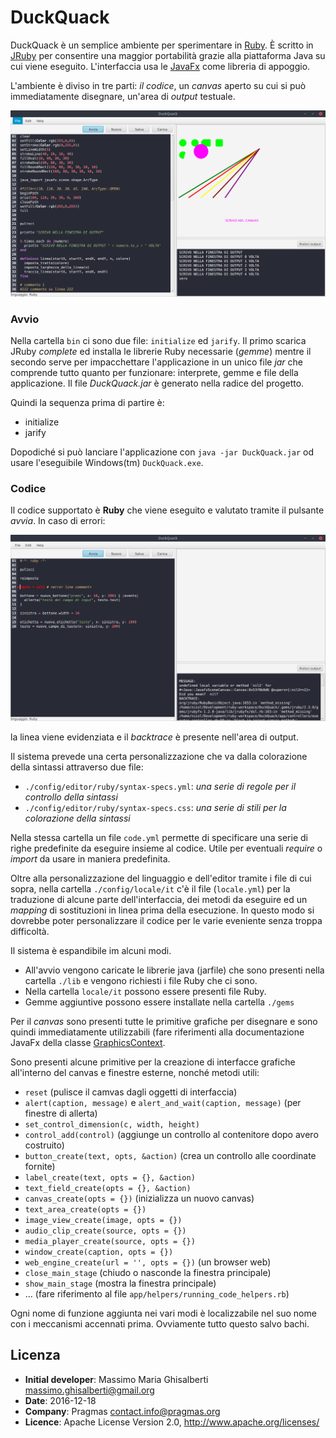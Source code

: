 DuckQuack
===

DuckQuack è un semplice ambiente per sperimentare in [Ruby](https://www.ruby-lang.org/it/).
È scritto in [JRuby](http://jruby.org/) per consentire una maggior portabilità grazie alla piattaforma Java su cui viene eseguito.
L'interfaccia usa le [JavaFx](http://docs.oracle.com/javase/8/javafx/api/toc.htm) come libreria di appoggio.

L'ambiente è diviso in tre parti: *il codice*, un *canvas* aperto su cui si può immediatamente disegnare, un'area di *output* testuale.

![immagine1](./images/img1.png)

### Avvio

Nella cartella ```bin``` ci sono due file: ```initialize``` ed ```jarify```. Il primo scarica JRuby *complete* ed installa le librerie Ruby necessarie (*gemme*) mentre il secondo serve per impacchettare l'applicazione in un unico file *jar* che comprende tutto quanto per funzionare: interprete, gemme e file della applicazione.
Il file *DuckQuack.jar* è generato nella radice del progetto.

Quindi la sequenza prima di partire è:

+ initialize
+ jarify

Dopodiché si può lanciare l'applicazione con ```java -jar DuckQuack.jar``` od usare l'eseguibile Windows(tm) ```DuckQuack.exe```.

### Codice

Il codice supportato è **Ruby** che viene eseguito e valutato tramite il pulsante *avvia*. In caso di errori:

![immagine2](./images/img2.png)

la linea viene evidenziata e il *backtrace* è presente nell'area di output.

Il sistema prevede una certa personalizzazione che va dalla colorazione della sintassi attraverso due file:

+ ```./config/editor/ruby/syntax-specs.yml```: *una serie di regole per il controllo della sintassi*
+ ```./config/editor/ruby/syntax-specs.css```: *una serie di stili per la colorazione della sintassi*

Nella stessa cartella un file ```code.yml``` permette di specificare una serie di righe predefinite da eseguire insieme al codice. Utile per eventuali *require* o *import* da usare in maniera predefinita.

Oltre alla personalizzazione del linguaggio e dell'editor tramite i file di cui sopra, nella cartella ```./config/locale/it``` c'è il file (```locale.yml```) per la traduzione di alcune parte dell'interfaccia, dei metodi da eseguire ed un *mapping* di sostituzioni in linea prima della esecuzione. In questo modo si dovrebbe poter personalizzare il codice per le varie eveniente senza troppa difficoltà.

Il sistema è espandibile im alcuni modi.

+ All'avvio vengono caricate le librerie java (jarfile) che sono presenti nella cartella ```./lib``` e vengono richiesti i file Ruby che ci sono. 
+ Nella cartella ```locale/it``` possono essere presenti file Ruby.
+ Gemme aggiuntive possono essere installate nella cartella ```./gems```

Per il *canvas* sono presenti tutte le primitive grafiche per disegnare e sono quindi immediatamente utilizzabili (fare riferimenti alla documentazione JavaFx della classe [GraphicsContext](http://docs.oracle.com/javase/8/javafx/api/javafx/scene/canvas/GraphicsContext.html).

Sono presenti alcune primitive per la creazione di interfacce grafiche all'interno del canvas e finestre esterne, nonché metodi utili:

+ ```reset``` (pulisce il camvas dagli oggetti di interfaccia)
+ ```alert(caption, message)``` e ```alert_and_wait(caption, message)``` (per finestre di allerta)
+ ```set_control_dimension(c, width, height)```
+ ```control_add(control)``` (aggiunge un controllo al contenitore dopo avero costruito)
+ ```button_create(text, opts, &action)``` (crea un controllo alle coordinate fornite)
+ ```label_create(text, opts = {}, &action)``` 
+ ```text_field_create(opts = {}, &action)```
+ ```canvas_create(opts = {})``` (inizializza un nuovo canvas)
+ ```text_area_create(opts = {})```
+ ```image_view_create(image, opts = {})```
+ ```audio_clip_create(source, opts = {})```
+ ```media_player_create(source, opts = {})```
+ ```window_create(caption, opts = {})```
+ ```web_engine_create(url = '', opts = {})``` (un browser web)
+ ```close_main_stage``` (chiudo o nasconde la finestra principale)
+ ```show_main_stage``` (mostra la finestra principale)
+ ... (fare riferimento al file ```app/helpers/running_code_helpers.rb```)

Ogni nome di funzione aggiunta nei vari modi è localizzabile nel suo nome con i meccanismi accennati prima.
Ovviamente tutto questo salvo bachi.

## Licenza

+ **Initial developer**: Massimo Maria Ghisalberti <massimo.ghisalberti@gmail.org>
+ **Date**: 2016-12-18
+ **Company**: Pragmas <contact.info@pragmas.org>
+ **Licence**: Apache License Version 2.0, http://www.apache.org/licenses/
